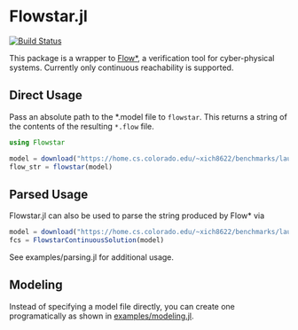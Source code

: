# Flowstar.jl

[![Build Status](https://github.com/agerlach/Flowstar.jl/workflows/CI/badge.svg)](https://github.com/agerlach/Flowstar.jl/actions?query=workflow%3ACI)

This package is a wrapper to [Flow*](https://flowstar.org), a verification tool for cyber-physical systems. Currently only continuous reachability is supported.

## Direct Usage

Pass an absolute path to the *.model file to `flowstar`. This returns a string of the contents of the resulting `*.flow` file.

```julia
using Flowstar

model = download("https://home.cs.colorado.edu/~xich8622/benchmarks/laub_loomis_small.model")
flow_str = flowstar(model)
```

## Parsed Usage
Flowstar.jl can also be used to parse the string produced by Flow* via

```julia
model = download("https://home.cs.colorado.edu/~xich8622/benchmarks/laub_loomis_small.model")
fcs = FlowstarContinuousSolution(model)
```

See examples/parsing.jl for additional usage.

## Modeling
Instead of specifying a model file directly, you can create one programatically as shown in [examples/modeling.jl](examples/modeling.jl).
